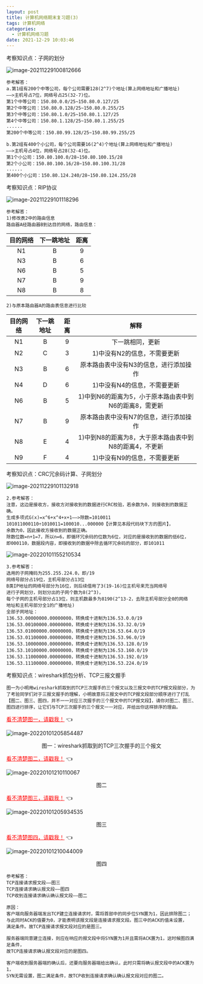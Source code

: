 ```yaml
---
layout: post
title: 计算机网络期末复习题(3)
tags: 计算机网络
categories:
  - 计算机网络习题
date: 2021-12-29 10:03:46
---
```





考察知识点：子网的划分

<!--more-->

![image-20211229100812666](https://gitee.com/gujiakai/pic-go-typora02/raw/master/img/202112291008706.png)

```
参考解答：
a.第1组有200个中等公司，每个公司需要128(2^7)个地址(算上网络地址和广播地址)
——>主机号占7位，网络号占25(32-7)位。
第1个中等公司：150.80.0.0/25~150.80.0.127/25
第2个中等公司：150.80.0.128/25~150.80.0.255/25
第3个中等公司：150.80.1.0/25~150.80.1.127/25
第4个中等公司：150.80.1.128/25~150.80.1.255/25
......
第200个中等公司：150.80.99.128/25~150.80.99.255/25

b.第2组有400个小公司，每个公司需要16(2^4)个地址(算上网络地址和广播地址)
——>主机号占4位，网络号占28(32-4)位。
第1个小公司：150.80.100.0/28~150.80.100.15/28
第2个小公司：150.80.100.16/28~150.80.100.31/28
......
第400个小公司：150.80.124.240/28~150.80.124.255/28
```



考察知识点：RIP协议

![image-20211229101118296](https://gitee.com/gujiakai/pic-go-typora02/raw/master/img/202112291011402.png)

```
参考解答：
1)修改表2中的路由信息
路由器A经路由器B到达目的网络，路由信息：
```

| 目的网络 | 下一跳地址 | 距离 |
| :------: | :--------: | :--: |
|    N1    |     B      |  9   |
|    N3    |     B      |  6   |
|    N6    |     B      |  5   |
|    N7    |     B      |  9   |
|    N8    |     B      |  8   |

```
2)与原本路由器A的路由表信息进行比较
```

| 目的网络 | 下一跳地址 | 距离 |                          解释                          |
| :------: | :--------: | :--: | :----------------------------------------------------: |
|    N1    |     B      |  9   |                    下一跳相同，更新                    |
|    N2    |     C      |  3   |              1)中没有N2的信息，不需要更新              |
|    N3    |     B      |  6   |         原本路由表中没有N3的信息，进行添加操作         |
|    N4    |     D      |  6   |              1)中没有N4的信息，不需要更新              |
|    N6    |     B      |  5   | 1)中到N6的距离为5，小于原本路由表中到N6的距离8，需更新 |
|    N7    |     B      |  9   |         原本路由表中没有N7的信息，进行添加操作         |
|    N8    |     E      |  4   | 1)中到N8的距离为8，大于原本路由表中到N8的距离4，不更新 |
|    N9    |     F      |  4   |              1)中没有N9的信息，不需要更新              |



考察知识点：CRC冗余码计算、子网划分

![image-20211229101132918](https://gitee.com/gujiakai/pic-go-typora02/raw/master/img/202112291011980.png)

```
2.参考解答：
注意，这边是接收方，接收方对接收到的数据进行CRC校验，若余数为0，则接收到的数据正确。
生成多项式G(x)=x^6+x^4+x+1——>除数=1010011
101011000110÷1010011=100010...000000【计算见本段代码块下方的图片】，
余数为0，因此接收方接收到的数据正确。
除数位数=n+1=7，所以n=6，即循环冗余码的位数为6位，对应的是接收到的数据的低6位，
即000110，数据段内容，即接收到的数据中除去循环冗余码的部分，即101011
```

![image-20220101155210534](https://gitee.com/gujiakai/pic-go-typora02/raw/master/img/202201011552675.png)

```
3.参考解答：
选用的子网掩码为255.255.224.0，即/19
网络号部分占19位，主机号部分占13位
B类IP地址的网络号部分为16位，则后续借用了3(19-16)位主机号来充当网络号
进行子网划分，则划分出的子网个数为8(2^3)，
每个子网的主机号部分占13位，则主机数最多为8190(2^13-2，去除主机号部分全0的网络
地址和主机号部分全1的广播地址)
全部子网地址：
136.53.00000000.00000000，转换成十进制为136.53.0.0/19
136.53.00100000.00000000，转换成十进制为136.53.32.0/19
136.53.01000000.00000000，转换成十进制为136.53.64.0/19
136.53.01100000.00000000，转换成十进制为136.53.96.0/19
136.53.10000000.00000000，转换成十进制为136.53.128.0/19
136.53.10100000.00000000，转换成十进制为136.53.160.0/19
136.53.11000000.00000000，转换成十进制为136.53.192.0/19
136.53.11100000.00000000，转换成十进制为136.53.224.0/19
```



考察知识点：wireshark抓包分析、TCP三报文握手

```
图一为小明用wireshark抓取到的TCP三次握手的三个报文以及三报文中的TCP报文段部分，为了考验同学们对于三报文握手的理解，小明故意将三报文中的TCP报文段部分顺序进行了打乱【图二、图三、图四，并不一一对应三次握手的三个报文中的TCP报文段】，请你对图二、图三、图四进行排序，让它们与TCP三次握手的三个报文一一对应，并给出你这样排序的理由。
```

<a href="https://gitee.com/gujiakai/pic-go-typora02/raw/master/img/202201012059640.png" style="color:red;border-bottom:none;">看不清楚图一，请戳我！</a> :point_left:

![image-20220101205854487](https://gitee.com/gujiakai/pic-go-typora02/raw/master/img/202201012059640.png)

<center>图一：wireshark抓取到的TCP三次握手的三个报文</center>

<a href="https://gitee.com/gujiakai/pic-go-typora02/raw/master/img/202201012101167.png" style="color:red;border-bottom:none;">看不清楚图二，请戳我！</a> :point_left:

![image-20220101210110067](https://gitee.com/gujiakai/pic-go-typora02/raw/master/img/202201012101167.png)

<center>图二</center>

<a href="https://gitee.com/gujiakai/pic-go-typora02/raw/master/img/202201012059629.png" style="color:red;border-bottom:none;">看不清楚图三，请戳我！</a> :point_left:

![image-20220101205934535](https://gitee.com/gujiakai/pic-go-typora02/raw/master/img/202201012059629.png)

<center>图三</center>

<a href="https://gitee.com/gujiakai/pic-go-typora02/raw/master/img/202201012100089.png" style="color:red;border-bottom:none;">看不清楚图四，请戳我！</a> :point_left:

![image-20220101210044009](https://gitee.com/gujiakai/pic-go-typora02/raw/master/img/202201012100089.png)

<center>图四</center>

```
参考解答：
TCP连接请求报文段——图三
TCP连接请求确认报文段——图四
TCP收到连接请求确认确认报文段——图二

原因：
客户端向服务器端发出TCP建立连接请求时，需将首部中的同步位SYN置为1，因此排除图二；
与此同时ACK的值要为0，才能表明该报文段是连接请求报文段。图三中的ACK的值未设置，
满足条件。故TCP连接请求报文段对应的是图三。

服务器端同意建立连接，则应在响应的报文段中将SYN置为1并且需将ACK置为1，这时候图四满足条件，
故TCP连接请求确认报文段对应的是图四。

客户端收到服务器端的确认后，还要向服务器端给出确认，此时只需将确认报文段中的ACK置为1，
SYN无需设置，图二满足条件，故TCP收到连接请求确认确认报文段对应的图二。
```

